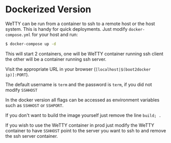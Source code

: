 # Dockerized Version

WeTTY can be run from a container to ssh to a remote host or the host system.
This is handy for quick deployments. Just modify `docker-compose.yml` for your
host and run:

```sh
$ docker-compose up -d
```

This will start 2 containers, one will be WeTTY container running ssh client the
other will be a container running ssh server.

Visit the appropriate URL in your browser
(`[localhost|$(boot2docker ip)]:PORT`).

The default username is `term` and the password is `term`, if you did not modify
`SSHHOST`

In the docker version all flags can be accessed as environment variables such as
`SSHHOST` or `SSHPORT`.

If you don't want to build the image yourself just remove the line `build; .`

If you wish to use the WeTTY container in prod just modify the WeTTY container
to have `SSHHOST` point to the server you want to ssh to and remove the ssh
server container.
